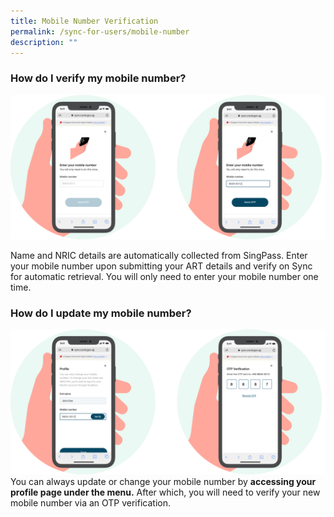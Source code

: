 ```yaml
---
title: Mobile Number Verification
permalink: /sync-for-users/mobile-number
description: ""
---
```

### **How do I verify my mobile number?**
![Alt text for image on Isomer site](/images/guide/Mobile%20Number.png)

Name and NRIC details are automatically collected from SingPass. 
Enter your mobile number upon submitting your ART  details and verify on Sync for automatic retrieval. You will only need to enter your mobile number one time. 


### **How do I update my mobile number?**
![Alt text for image on Isomer site](/images/guide/Profile%20verification.png)
You can always update or change your mobile number by **accessing your profile page under the menu.** After which, you will need to verify your new mobile number via an OTP verification.